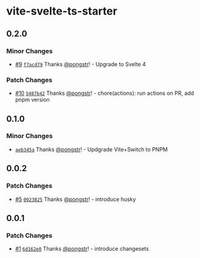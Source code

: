 # vite-svelte-ts-starter

## 0.2.0

### Minor Changes

- [#9](https://github.com/pongstr/vite-svelte-tailwind/pull/9) [`f7acd79`](https://github.com/pongstr/vite-svelte-tailwind/commit/f7acd797e434de915c3d838f0710b51bd707413c) Thanks [@pongstr](https://github.com/pongstr)! - Upgrade to Svelte 4

### Patch Changes

- [#10](https://github.com/pongstr/vite-svelte-tailwind/pull/10) [`5487b42`](https://github.com/pongstr/vite-svelte-tailwind/commit/5487b42bfb6769d13f8db78d44f84347bcd74cc8) Thanks [@pongstr](https://github.com/pongstr)! - chore(actions): run actions on PR, add pnpm version

## 0.1.0

### Minor Changes

- [`aeb345a`](https://github.com/pongstr/vite-svelte-tailwind/commit/aeb345a90634cd4039fe4f7574e31d005cb73a51) Thanks [@pongstr](https://github.com/pongstr)! - Updgrade Vite+Switch to PNPM

## 0.0.2

### Patch Changes

- [#5](https://github.com/pongstr/vite-svelte-tailwind/pull/5) [`0923825`](https://github.com/pongstr/vite-svelte-tailwind/commit/09238250d4eddb540236b993c14c2fa7a4b736da) Thanks [@pongstr](https://github.com/pongstr)! - introduce husky

## 0.0.1

### Patch Changes

- [#1](https://github.com/pongstr/vite-svelte-tailwind/pull/1) [`6d162e0`](https://github.com/pongstr/vite-svelte-tailwind/commit/6d162e03dbfa90b2e4e38262c23b6a7030a955f9) Thanks [@pongstr](https://github.com/pongstr)! - introduce changesets
